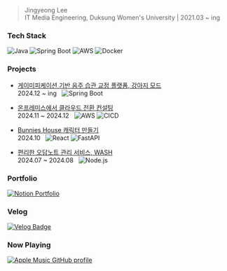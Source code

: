 > Jingyeong Lee  
> IT Media Engineering, Duksung Women's University | 2021.03 ~ ing

### Tech Stack
![Java](https://img.shields.io/badge/Java-007396?style=flat-square&logo=java&logoColor=white)
![Spring Boot](https://img.shields.io/badge/Spring%20Boot-6DB33F?style=flat-square&logo=springboot&logoColor=white)
![AWS](https://img.shields.io/badge/AWS-232F3E?style=flat-square&logo=amazonaws&logoColor=white)
![Docker](https://img.shields.io/badge/Docker-2496ED?style=flat-square&logo=docker&logoColor=white)

### Projects
- [게이미피케이션 기반 음주 습관 교정 플랫폼, 강아지 모드](https://github.com/PuppyMode-org/PuppyMode-Server)  
  2024.12 ~ ing &nbsp; ![Spring Boot](https://img.shields.io/badge/Spring%20Boot-6DB33F?style=flat-square&logo=springboot&logoColor=white)  

- [온프레미스에서 클라우드 전환 컨설팅](https://github.com/SeSAC-Final-Team1)  
  2024.11 ~ 2024.12 &nbsp; ![AWS](https://img.shields.io/badge/AWS-232F3E?style=flat-square&logo=amazonaws&logoColor=white) ![CICD](https://img.shields.io/badge/CICD-0072C6?style=flat-square&logo=circleci&logoColor=white)   

- [Bunnies House 캐릭터 만들기](https://github.com/alschlee/SeSAC-Mini-Project3)  
  2024.10 &nbsp; ![React](https://img.shields.io/badge/React-61DAFB?style=flat-square&logo=react&logoColor=black) ![FastAPI](https://img.shields.io/badge/FastAPI-009688?style=flat-square&logo=fastapi&logoColor=white)  

- [편리한 오답노트 관리 서비스, WASH](https://github.com/Team-Wash/Wash-Server)  
  2024.07 ~ 2024.08 &nbsp; ![Node.js](https://img.shields.io/badge/Node.js-339933?style=flat-square&logo=node.js&logoColor=white)  

### Portfolio
[![Notion Portfolio](https://img.shields.io/badge/Notion-000000?style=flat-square&logo=notion&logoColor=white)](https://shorthaired-crush-256.notion.site/1661f2ea9c968000bfa4d5ca3167e48a?pvs=4)

### Velog
[![Velog Badge](https://img.shields.io/badge/Velog-20C997?style=flat-square&logo=velog&logoColor=white)](https://velog.io/@leejk1072)

### Now Playing
[![Apple Music GitHub profile](https://music-profile.rayriffy.com/theme/dark.svg?uid=001892.2951a916269246d8ba7c435f259b69d9.1459)](https://github.com/rayriffy/apple-music-github-profile)

